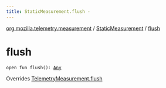 ```yaml
---
title: StaticMeasurement.flush - 
---
```


[org.mozilla.telemetry.measurement](../index.html) / [StaticMeasurement](index.html) / [flush](./flush.html)

# flush

`open fun flush(): `[`Any`](https://kotlinlang.org/api/latest/jvm/stdlib/kotlin/-any/index.html)

Overrides [TelemetryMeasurement.flush](../-telemetry-measurement/flush.html)

